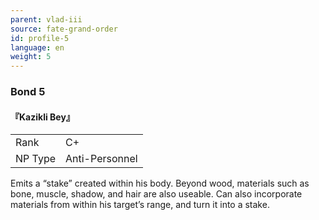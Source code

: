 ```yaml
---
parent: vlad-iii
source: fate-grand-order
id: profile-5
language: en
weight: 5
---
```


### Bond 5

#### 『Kazikli Bey』

<table>
  <tr><td>Rank</td><td>C+</td></tr>
  <tr><td>NP Type</td><td>Anti-Personnel</td></tr>
</table>

Emits a “stake” created within his body.
Beyond wood, materials such as bone, muscle, shadow, and hair are also useable.
Can also incorporate materials from within his target’s range, and turn it into a stake.
